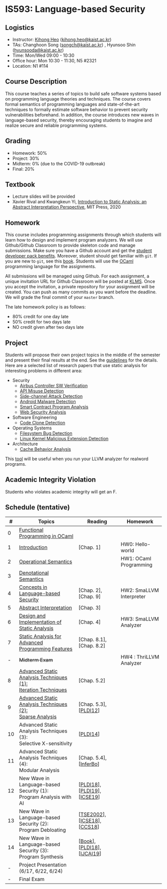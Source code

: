 # IS593: Language-based Security

## Logistics
- Instructor: [Kihong Heo](https://kihongheo.kaist.ac.kr) (kihong.heo@kaist.ac.kr)
- TAs: Changhoon Song (songch@kaist.ac.kr) , Hyunsoo Shin (hyunsooda@kaist.ac.kr)
- Time: Mon/Wed 09:00 - 10:30
- Office hour: Mon 10:30 - 11:30, N5 #2321
- Location: N1 #114

## Course Description
This course teaches a series of topics to build safe software systems based on programming language theories and techniques. The course covers formal semantics of programming languages and state-of-the-art techniques to formally estimate software behavior to prevent security vulnerabilities beforehand. In addition, the course introduces new waves in language-based security, thereby encouraging students to imagine and realize secure and reliable programming systems.

## Grading
- Homework: 50%
- Project: 30%
- Midterm: 0% (due to the COVID-19 outbreak)
- Final: 20%

## Textbook
- Lecture slides will be provided
- Xavier Rival and Kwangkeun Yi, [Introduction to Static Analysis: an Abstract Interpretation Perspective](https://mitpress.mit.edu/books/introduction-static-analysis), MIT Press, 2020

## Homework
This course includes programming assignments through which students will learn how to design
and implement program analyzers.
We will use Github/Github Classroom to provide skeleton code and manage submissions.
Make sure you have a Github account and get the [student developer pack benefits](https://education.github.com/pack).
Moreover, student should get familiar with `git`.
If you are new to `git`, see this [book](https://git-scm.com/book/en/v2).
Students will use the [OCaml](https://ocaml.org) programming language for the assignments.

All submissions will be managed using Github.
For each assignment, a unique invitation URL for Github Classroom will be posted at [KLMS](http://klms.kaist.ac.kr).
Once you accept the invitation, a private repository for your assignment will be created.
You can push as many commits as you want before the deadline. We will grade the final commit of your `master` branch.

The late homework policy is as follows:
- 80% credit for one day late
- 50% credit for two days late
- NO credit given after two days late


## Project
Students will propose their own project topics in the middle of the semester
and present their final results at the end. See the [guidelines](slides/project.pdf) for the details.
Here are a selected list of research papers that use static analysis for interesting problems in different area:
- Security
  - [Airbus Controller SW Verification](https://dl.acm.org/doi/abs/10.1145/781131.781153)
  - [API Misuse Detection](https://www.usenix.org/system/files/conference/usenixsecurity16/sec16_paper_yun.pdf)
  - [Side-channel Attack Detection](https://dl.acm.org/doi/10.1145/3314221.3314647)
  - [Android Malware Detection](https://dl.acm.org/doi/10.1145/2594291.2594299)
  - [Smart Contract Program Analysis](https://arxiv.org/pdf/1908.11227.pdf)
  - [Web Security Analysis](https://www.ndss-symposium.org/ndss2014/programme/simulation-built-php-features-precise-static-code-analysis/)
- Software Engineering
  - [Code Clone Detection](https://dl.acm.org/doi/10.1145/1985793.1985835)
- Operating Systems
  - [Filesystem Bug Detection](https://dl.acm.org/doi/10.1145/2815400.2815422)
  - [Linux Kernel Malicious Extension Detection](https://dl.acm.org/doi/10.1145/3314221.3314590)
- Architecture
  - [Cache Behavior Analysis](https://dl.acm.org/doi/10.1145/3290367)

This [tool](https://github.com/travitch/whole-program-llvm) will be useful when you run your LLVM analyzer
for realword programs.

## Academic Integrity Violation
Students who violates academic integrity will get an F.

## Schedule (tentative)
|#|Topics|Reading|Homework|
|-|------|-------|--------|
|0|[Functional Programming in OCaml](slides/lecture0.pdf)||
|1|[Introduction](slides/lecture1.pdf)|[Chap. 1]|HW0: Hello-world|
|2|[Operational Semantics](slides/lecture2.pdf)||HW1: OCaml Programming|
|3|[Denotational Semantics](slides/lecture3.pdf)|||
|4|[Concepts in Language-based Security](slides/lecture4.pdf)|[Chap. 2], [Chap. 9]|HW2: SmaLLVM Interpreter|
|5|[Abstract Interpretation](slides/lecture5.pdf)|[Chap. 3]|
|6|[Design and Implementation of Static Analysis](slides/lecture6.pdf)|[Chap. 4]|HW3: SmaLLVM Analyzer|
|7|[Static Analysis for Advanced Programming Features](slides/lecture7.pdf)|[Chap. 8.1], [Chap. 8.2]|
|-|<s>Midterm Exam</s>||HW4 : ThriLLVM Analyzer|
|8|[Advanced Static Analysis Techniques (1):<br>Iteration Techniques](slides/lecture8.pdf)|[Chap. 5.2]|
|9|[Advanced Static Analysis Techniques (2):<br>Sparse Analysis](slides/lecture9.pdf)|[Chap. 5.3], [[PLDI12](https://dl.acm.org/doi/abs/10.1145/2254064.2254092)]|
|10|Advanced Static Analysis Techniques (3):<br>Selective X-sensitivity|[[PLDI14](https://dl.acm.org/doi/10.1145/2594291.2594318)]||
|11|Advanced Static Analysis Techniques (4):<br>Modular Analysis|[Chap. 5.4], [[InferBo](https://research.fb.com/blog/2017/02/inferbo-infer-based-buffer-overrun-analyzer/)]|
|12|New Wave in Language-based Security (1):<br>Program Analysis with AI|[[PLDI18](https://dl.acm.org/doi/10.1145/3192366.3192417)], [[PLDI19](https://dl.acm.org/doi/10.1145/3314221.3314616)], [[ICSE19](https://dl.acm.org/doi/10.1109/ICSE.2019.00027)]|
|13|New Wave in Language-based Security (2):<br>Program Debloating|[[TSE2002](https://dl.acm.org/doi/10.1109/32.988498)], [[ICSE18](https://dl.acm.org/doi/abs/10.1145/3180155.3180236)], [[CCS18](https://dl.acm.org/doi/10.1145/3243734.3243838)]|
|14|New Wave in Language-based Security (3):<br>Program Synthesis|[[Book](https://www.microsoft.com/en-us/research/wp-content/uploads/2017/10/program_synthesis_now.pdf)], [[PLDI18](https://dl.acm.org/doi/10.1145/3296979.3192410)], [[IJCAI19](https://www.ijcai.org/Proceedings/2019/0847.pdf)]|
|-|Project Presentation (6/17, 6/22, 6/24)||
|-|Final Exam||

